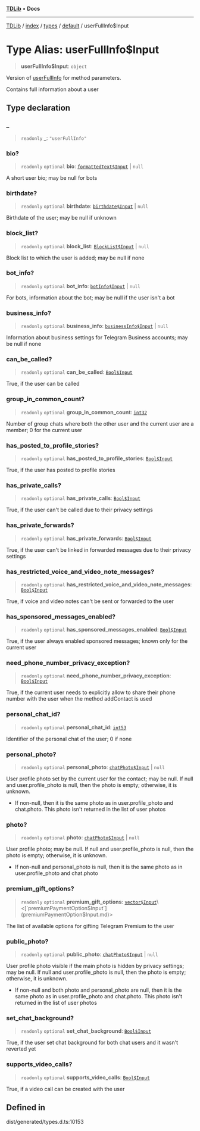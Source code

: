 [**TDLib**](../../../../../../README.md) • **Docs**

***

[TDLib](../../../../../../modules.md) / [index](../../../../../README.md) / [types](../../../README.md) / [default](../README.md) / userFullInfo$Input

# Type Alias: userFullInfo$Input

> **userFullInfo$Input**: `object`

Version of [userFullInfo](userFullInfo.md) for method parameters.

Contains full information about a user

## Type declaration

### \_

> `readonly` **\_**: `"userFullInfo"`

### bio?

> `readonly` `optional` **bio**: [`formattedText$Input`](formattedText$Input.md) \| `null`

A short user bio; may be null for bots

### birthdate?

> `readonly` `optional` **birthdate**: [`birthdate$Input`](birthdate$Input.md) \| `null`

Birthdate of the user; may be null if unknown

### block\_list?

> `readonly` `optional` **block\_list**: [`BlockList$Input`](BlockList$Input.md) \| `null`

Block list to which the user is added; may be null if none

### bot\_info?

> `readonly` `optional` **bot\_info**: [`botInfo$Input`](botInfo$Input.md) \| `null`

For bots, information about the bot; may be null if the user isn't a bot

### business\_info?

> `readonly` `optional` **business\_info**: [`businessInfo$Input`](businessInfo$Input.md) \| `null`

Information about business settings for Telegram Business accounts; may be null if none

### can\_be\_called?

> `readonly` `optional` **can\_be\_called**: [`Bool$Input`](Bool$Input.md)

True, if the user can be called

### group\_in\_common\_count?

> `readonly` `optional` **group\_in\_common\_count**: [`int32`](int32.md)

Number of group chats where both the other user and the current user are a member; 0 for the current user

### has\_posted\_to\_profile\_stories?

> `readonly` `optional` **has\_posted\_to\_profile\_stories**: [`Bool$Input`](Bool$Input.md)

True, if the user has posted to profile stories

### has\_private\_calls?

> `readonly` `optional` **has\_private\_calls**: [`Bool$Input`](Bool$Input.md)

True, if the user can't be called due to their privacy settings

### has\_private\_forwards?

> `readonly` `optional` **has\_private\_forwards**: [`Bool$Input`](Bool$Input.md)

True, if the user can't be linked in forwarded messages due to their privacy settings

### has\_restricted\_voice\_and\_video\_note\_messages?

> `readonly` `optional` **has\_restricted\_voice\_and\_video\_note\_messages**: [`Bool$Input`](Bool$Input.md)

True, if voice and video notes can't be sent or forwarded to the user

### has\_sponsored\_messages\_enabled?

> `readonly` `optional` **has\_sponsored\_messages\_enabled**: [`Bool$Input`](Bool$Input.md)

True, if the user always enabled sponsored messages; known only for the current user

### need\_phone\_number\_privacy\_exception?

> `readonly` `optional` **need\_phone\_number\_privacy\_exception**: [`Bool$Input`](Bool$Input.md)

True, if the current user needs to explicitly allow to share their phone number with the user when the method addContact is used

### personal\_chat\_id?

> `readonly` `optional` **personal\_chat\_id**: [`int53`](int53.md)

Identifier of the personal chat of the user; 0 if none

### personal\_photo?

> `readonly` `optional` **personal\_photo**: [`chatPhoto$Input`](chatPhoto$Input.md) \| `null`

User profile photo set by the current user for the contact; may be null. If null and user.profile_photo is null, then the photo is empty; otherwise, it is unknown.

- If non-null, then it is the same photo as in user.profile_photo and chat.photo. This photo isn't returned in the list of user photos

### photo?

> `readonly` `optional` **photo**: [`chatPhoto$Input`](chatPhoto$Input.md) \| `null`

User profile photo; may be null. If null and user.profile_photo is null, then the photo is empty; otherwise, it is unknown.

- If non-null and personal_photo is null, then it is the same photo as in user.profile_photo and chat.photo

### premium\_gift\_options?

> `readonly` `optional` **premium\_gift\_options**: [`vector$Input`](vector$Input.md)\<[`premiumPaymentOption$Input`](premiumPaymentOption$Input.md)\>

The list of available options for gifting Telegram Premium to the user

### public\_photo?

> `readonly` `optional` **public\_photo**: [`chatPhoto$Input`](chatPhoto$Input.md) \| `null`

User profile photo visible if the main photo is hidden by privacy settings; may be null. If null and user.profile_photo is null, then the photo is empty; otherwise, it is unknown.

- If non-null and both photo and personal_photo are null, then it is the same photo as in user.profile_photo and chat.photo. This photo isn't returned in the list of user photos

### set\_chat\_background?

> `readonly` `optional` **set\_chat\_background**: [`Bool$Input`](Bool$Input.md)

True, if the user set chat background for both chat users and it wasn't reverted yet

### supports\_video\_calls?

> `readonly` `optional` **supports\_video\_calls**: [`Bool$Input`](Bool$Input.md)

True, if a video call can be created with the user

## Defined in

dist/generated/types.d.ts:10153

